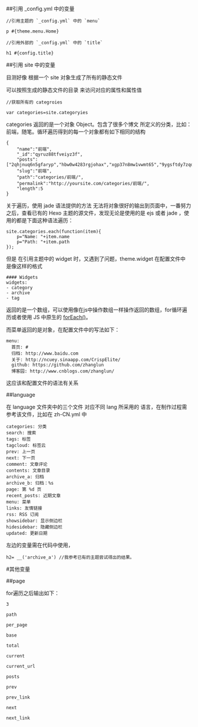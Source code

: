 ##引用 _config.yml 中的变量

    //引用主题的 `_config.yml` 中的 `menu`

    p #{theme.menu.Home}

    //引用外部的 `_config.yml` 中的 `title`

    h1 #{config.title}

##引用 site 中的变量

目测好像 根据一个 site 对象生成了所有的静态文件

可以按照生成的静态文件的目录 来访问对应的属性和属性值

    //获取所有的 categroies

    var categories=site.categoryies

categories 返回的是一个对象 Object。包含了很多个博文 所定义的分类，比如：前端，随笔。循环遍历得到的每一个对象都有如下相同的结构

    {
        "name":"前端",
        "_id":"qyruz88tfveiyz3f",
        "posts":["2qhjnuq6n5gfaryp","hbw0w4283rgjohax","xgp37n8mw1vwmt65","9ygsftdy7zqd1sd1","no1i9sy995i3xr6q"],
        "slug":"前端",
        "path":"categories/前端/",
        "permalink":"http://yoursite.com/categories/前端/",
        "length":5
    }

关于遍历，使用 jade 语法提供的方法 无法将对象很好的输出到页面中，一番努力之后，查看已有的 Hexo 主题的源文件，发现无论是使用的是 ejs 或者 jade ，使用的都是下面这种语法遍历：

    site.categories.each(function(item){
        p="Name: "+item.name
        p="Path: "+item.path
    });


但是 在引用主题中的 widget 时，又遇到了问题，theme.widget 在配置文件中 是像这样的格式

    #### Widgets
    widgets:
    - category
    - archive
    - tag

返回的是一个数组，可以使用像在js中操作数组一样操作返回的数组，for循环遍历或者使用 JS 中原生的 [forEach()](https://developer.mozilla.org/zh-CN/docs/Web/JavaScript/Reference/Global_Objects/Array/forEach)。

而菜单返回的是对象，在配置文件中的写法如下：

    menu:
      首页: #
      归档: http://www.baidu.com
      关于: http://ncuey.sinaapp.com/CrispElite/
      github: https://github.com/zhanglun
      博客园: http://www.cnblogs.com/zhanglun/

这应该和配置文件的语法有关系

##language

在 language 文件夹中的三个文件 对应不同 lang 所采用的 语言，在制作过程需参考该文件，比如在 zh-CN.yml 中

    categories: 分类
    search: 搜索
    tags: 标签
    tagcloud: 标签云
    prev: 上一页
    next: 下一页
    comment: 文章评论
    contents: 文章目录
    archive_a: 归档
    archive_b: 归档：%s
    page: 第 %d 页
    recent_posts: 近期文章
    menu: 菜单
    links: 友情链接
    rss: RSS 订阅
    showsidebar: 显示侧边栏
    hidesidebar: 隐藏侧边栏
    updated: 更新日期

左边的变量需在代码中使用，

    h2= __('archive_a') //我参考已有的主题尝试得出的结果。



#其他变量

##page

for遍历之后输出如下：

    3

    path

    per_page

    base

    total

    current

    current_url

    posts

    prev

    prev_link

    next

    next_link




    


###